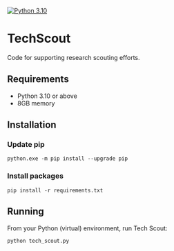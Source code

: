 [![Python 3.10](https://img.shields.io/badge/Python-3.10-blue)](https://docs.python.org/release/3.10.8/)

# TechScout
Code for supporting research scouting efforts.

## Requirements
- Python 3.10 or above
- 8GB memory

## Installation
### Update pip
`python.exe -m pip install --upgrade pip`

### Install packages
`pip install -r requirements.txt`

## Running

From your Python (virtual) environment, run Tech Scout:

`python tech_scout.py`
